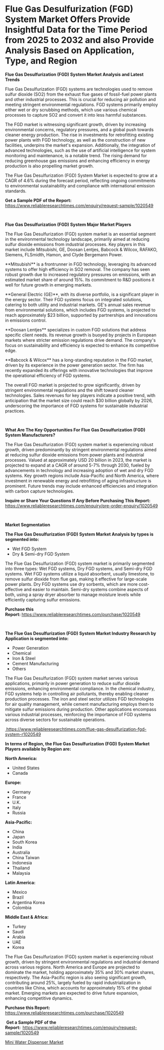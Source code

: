 <p><h1>Flue Gas Desulfurization (FGD) System Market Offers Provide Insightful Data for the Time Period from 2025 to 2032 and also Provide Analysis Based on Application, Type, and Region</h1></p><p><strong>Flue Gas Desulfurization (FGD) System Market Analysis and Latest Trends</strong></p>
<p><p>Flue Gas Desulfurization (FGD) systems are technologies used to remove sulfur dioxide (SO2) from the exhaust flue gases of fossil-fuel power plants and other industrial processes. This is crucial for reducing air pollution and meeting stringent environmental regulations. FGD systems primarily employ either wet or dry scrubbing methods, which use various chemical processes to capture SO2 and convert it into less harmful substances.</p><p>The FGD market is witnessing significant growth, driven by increasing environmental concerns, regulatory pressures, and a global push towards cleaner energy production. The rise in investments for retrofitting existing power plants with FGD technology, as well as the construction of new facilities, underpins the market's expansion. Additionally, the integration of advanced technologies, such as the use of artificial intelligence for system monitoring and maintenance, is a notable trend. The rising demand for reducing greenhouse gas emissions and enhancing efficiency in energy production is also propelling market growth.</p><p>The Flue Gas Desulfurization (FGD) System Market is expected to grow at a CAGR of 4.6% during the forecast period, reflecting ongoing commitments to environmental sustainability and compliance with international emission standards.</p></p>
<p><strong>Get a Sample PDF of the Report:&nbsp;</strong> <a href="https://www.reliableresearchtimes.com/enquiry/request-sample/1020549?utm_campaign=2141&utm_medium=2&utm_source=Github&utm_content=ia&utm_term=18022025&utm_id=flue-gas-desulfurization-fgd-system">https://www.reliableresearchtimes.com/enquiry/request-sample/1020549</a></p>
<p>&nbsp;</p>
<p><strong>Flue Gas Desulfurization (FGD) System Major Market Players</strong></p>
<p><p>The Flue Gas Desulfurization (FGD) system market is an essential segment in the environmental technology landscape, primarily aimed at reducing sulfur dioxide emissions from industrial processes. Key players in this market include Mitsubishi, GE, Doosan Lentjes, Babcock & Wilcox, RAFAKO, Siemens, FLSmidth, Hamon, and Clyde Bergemann Power.</p><p>**Mitsubishi** is a frontrunner in FGD technology, leveraging its advanced systems to offer high efficiency in SO2 removal. The company has seen robust growth due to increased regulatory pressures on emissions, with an estimated market share of around 15%. Its commitment to R&D positions it well for future growth in emerging markets.</p><p>**General Electric (GE)**, with its diverse portfolio, is a significant player in the energy sector. Their FGD systems focus on integrated solutions, catering to both utility and industrial markets. GE's annual sales revenue from environmental solutions, which includes FGD systems, is projected to reach approximately $23 billion, supported by partnerships and innovations in emissions control.</p><p>**Doosan Lentjes** specializes in custom FGD solutions that address specific client needs. Its revenue growth is buoyed by projects in European markets where stricter emission regulations drive demand. The company's focus on sustainability and efficiency is expected to enhance its competitive edge.</p><p>**Babcock & Wilcox** has a long-standing reputation in the FGD market, driven by its experience in the power generation sector. The firm has recently expanded its offerings with innovative technologies that improve the operational efficiency of FGD systems.</p><p>The overall FGD market is projected to grow significantly, driven by stringent environmental regulations and the shift toward cleaner technologies. Sales revenues for key players indicate a positive trend, with anticipation that the market size could reach $30 billion globally by 2026, underscoring the importance of FGD systems for sustainable industrial practices.</p></p>
<p>&nbsp;</p>
<p><strong>What Are The Key Opportunities For Flue Gas Desulfurization (FGD) System Manufacturers?</strong></p>
<p><p>The Flue Gas Desulfurization (FGD) system market is experiencing robust growth, driven predominantly by stringent environmental regulations aimed at reducing sulfur dioxide emissions from power plants and industrial processes. Valued at approximately USD 20 billion in 2023, the market is projected to expand at a CAGR of around 5-7% through 2030, fueled by advancements in technology and increasing adoption of wet and dry FGD systems. Key growth regions include Asia-Pacific and North America, where investment in renewable energy and retrofitting of aging infrastructure is prominent. Future trends may include enhanced efficiencies and integration with carbon capture technologies.</p></p>
<p><strong>Inquire or Share Your Questions If Any Before Purchasing This Report:</strong> <a href="https://www.reliableresearchtimes.com/enquiry/pre-order-enquiry/1020549?utm_campaign=2141&utm_medium=2&utm_source=Github&utm_content=ia&utm_term=18022025&utm_id=flue-gas-desulfurization-fgd-system">https://www.reliableresearchtimes.com/enquiry/pre-order-enquiry/1020549</a></p>
<p>&nbsp;</p>
<p><strong>Market Segmentation</strong></p>
<p><strong>The Flue Gas Desulfurization (FGD) System Market Analysis by types is segmented into:</strong></p>
<p><ul><li>Wet FGD System</li><li>Dry & Semi-dry FGD System</li></ul></p>
<p><p>The Flue Gas Desulfurization (FGD) system market is primarily segmented into three types: Wet FGD systems, Dry FGD systems, and Semi-dry FGD systems. Wet FGD systems utilize a liquid absorbent, usually limestone, to remove sulfur dioxide from flue gas, making it effective for large-scale power plants. Dry FGD systems use dry sorbents, which are more cost-effective and easier to maintain. Semi-dry systems combine aspects of both, using a spray dryer absorber to manage moisture levels while efficiently capturing sulfur emissions.</p></p>
<p><strong>Purchase this Report:&nbsp;</strong><a href="https://www.reliableresearchtimes.com/purchase/1020549?utm_campaign=2141&utm_medium=2&utm_source=Github&utm_content=ia&utm_term=18022025&utm_id=flue-gas-desulfurization-fgd-system">https://www.reliableresearchtimes.com/purchase/1020549</a></p>
<p>&nbsp;</p>
<p><strong>The Flue Gas Desulfurization (FGD) System Market Industry Research by Application is segmented into:</strong></p>
<p><ul><li>Power Generation</li><li>Chemical</li><li>Iron & Steel</li><li>Cement Manufacturing</li><li>Others</li></ul></p>
<p><p>The Flue Gas Desulfurization (FGD) system market serves various applications, primarily in power generation to reduce sulfur dioxide emissions, enhancing environmental compliance. In the chemical industry, FGD systems help in controlling air pollutants, thereby enabling cleaner production processes. The iron and steel sector utilizes FGD technologies for air quality management, while cement manufacturing employs them to mitigate sulfur emissions during production. Other applications encompass various industrial processes, reinforcing the importance of FGD systems across diverse sectors for sustainable operations.</p></p>
<p><a href="https://www.reliableresearchtimes.com/flue-gas-desulfurization-fgd-system-r1020549?utm_campaign=2141&utm_medium=2&utm_source=Github&utm_content=ia&utm_term=18022025&utm_id=flue-gas-desulfurization-fgd-system">&nbsp;https://www.reliableresearchtimes.com/flue-gas-desulfurization-fgd-system-r1020549</a></p>
<p><strong>In terms of Region, the Flue Gas Desulfurization (FGD) System Market Players available by Region are:</strong></p>
<p>
    <p> <strong> North America: </strong>
        <ul>
            <li>United States</li>
            <li>Canada</li>
        </ul>
        </p> 
    <p> <strong> Europe: </strong>
        <ul>
            <li>Germany</li>
            <li>France</li>
            <li>U.K.</li>
            <li>Italy</li>
            <li>Russia</li>
        </ul>
        </p> 
    <p> <strong> Asia-Pacific: </strong>
        <ul>
            <li>China</li>
            <li>Japan</li>
            <li>South Korea</li>
            <li>India</li>
            <li>Australia</li>
            <li>China Taiwan</li>
            <li>Indonesia</li>
            <li>Thailand</li>
            <li>Malaysia</li>
        </ul>
        </p> 
    <p> <strong> Latin America: </strong>
        <ul>
            <li>Mexico</li>
            <li>Brazil</li>
            <li>Argentina Korea</li>
            <li>Colombia</li>
        </ul>
        </p> 
    <p> <strong> Middle East & Africa: </strong>
        <ul>
            <li>Turkey</li>
            <li>Saudi</li>
            <li>Arabia</li>
            <li>UAE</li>
            <li>Korea</li>
        </ul>
    </p>
    </p>
<p><p>The Flue Gas Desulfurization (FGD) system market is experiencing robust growth, driven by stringent environmental regulations and industrial demand across various regions. North America and Europe are projected to dominate the market, holding approximately 35% and 30% market shares, respectively. The Asia-Pacific region is also seeing significant growth, contributing around 25%, largely fueled by rapid industrialization in countries like China, which accounts for approximately 15% of the global market. Emerging markets are expected to drive future expansion, enhancing competitive dynamics.</p></p>
<p><strong>Purchase this Report: </strong><a href="https://www.reliableresearchtimes.com/purchase/1020549?utm_campaign=2141&utm_medium=2&utm_source=Github&utm_content=ia&utm_term=18022025&utm_id=flue-gas-desulfurization-fgd-system">https://www.reliableresearchtimes.com/purchase/1020549</a></p>
<p>&nbsp;<strong>Get a Sample PDF of the Report:&nbsp;&nbsp;</strong><a href="https://www.reliableresearchtimes.com/enquiry/request-sample/1020549?utm_campaign=2141&utm_medium=2&utm_source=Github&utm_content=ia&utm_term=18022025&utm_id=flue-gas-desulfurization-fgd-system">https://www.reliableresearchtimes.com/enquiry/request-sample/1020549</a></p>
<p><strong></strong></p>
<p><p><a href="https://github.com/sca704osol/Market-Research-Report-List-1/blob/main/mini-water-dispenser-market.md?utm_campaign=2141&utm_medium=2&utm_source=Github&utm_content=ia&utm_term=18022025&utm_id=flue-gas-desulfurization-fgd-system">Mini Water Dispenser Market</a></p></p>